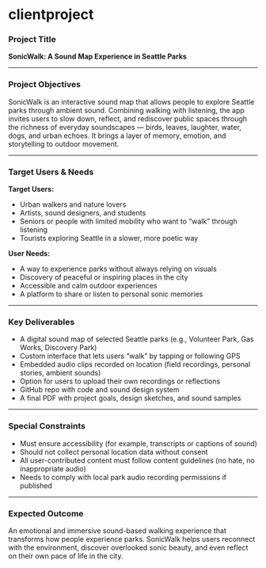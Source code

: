 # clientproject

### Project Title  
**SonicWalk: A Sound Map Experience in Seattle Parks**

---

### Project Objectives

SonicWalk is an interactive sound map that allows people to explore Seattle parks through ambient sound. Combining walking with listening, the app invites users to slow down, reflect, and rediscover public spaces through the richness of everyday soundscapes — birds, leaves, laughter, water, dogs, and urban echoes. It brings a layer of memory, emotion, and storytelling to outdoor movement.

---

### Target Users & Needs

**Target Users:**  
- Urban walkers and nature lovers  
- Artists, sound designers, and students  
- Seniors or people with limited mobility who want to “walk” through listening  
- Tourists exploring Seattle in a slower, more poetic way  

**User Needs:**  
- A way to experience parks without always relying on visuals  
- Discovery of peaceful or inspiring places in the city  
- Accessible and calm outdoor experiences  
- A platform to share or listen to personal sonic memories  

---

###  Key Deliverables

- A digital sound map of selected Seattle parks (e.g., Volunteer Park, Gas Works, Discovery Park)  
- Custom interface that lets users “walk” by tapping or following GPS  
- Embedded audio clips recorded on location (field recordings, personal stories, ambient sounds)  
- Option for users to upload their own recordings or reflections  
- GitHub repo with code and sound design system  
- A final PDF with project goals, design sketches, and sound samples  

---

### Special Constraints

- Must ensure accessibility (for example, transcripts or captions of sound)  
- Should not collect personal location data without consent  
- All user-contributed content must follow content guidelines (no hate, no inappropriate audio)  
- Needs to comply with local park audio recording permissions if published  

---

### Expected Outcome

An emotional and immersive sound-based walking experience that transforms how people experience parks. SonicWalk helps users reconnect with the environment, discover overlooked sonic beauty, and even reflect on their own pace of life in the city.
